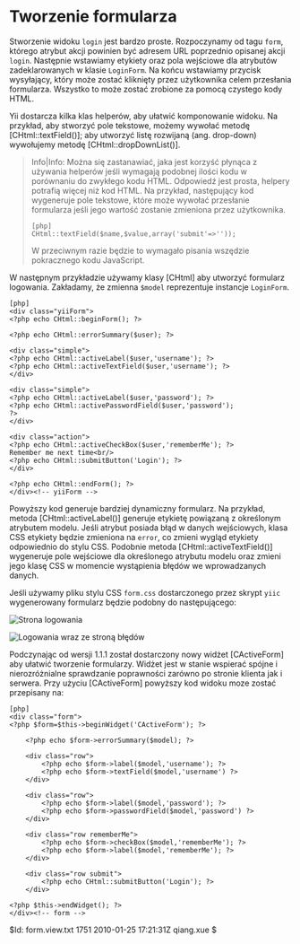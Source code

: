 Tworzenie formularza
=============

Stworzenie widoku `login` jest bardzo proste. Rozpoczynamy od tagu `form`, którego 
atrybut akcji powinien być adresem URL poprzednio opisanej akcji `login`.
Następnie wstawiamy etykiety oraz pola wejściowe dla atrybutów zadeklarowanych 
w klasie `LoginForm`. Na końcu wstawiamy przycisk wysyłający, który może zostać 
kliknięty przez użytkownika celem przesłania formularza. Wszystko to może zostać
zrobione za pomocą czystego kody HTML.

Yii dostarcza kilka klas helperów, aby ułatwić komponowanie widoku. Na przykład, 
aby stworzyć pole tekstowe, możemy wywołać metodę [CHtml::textField()]; aby utworzyć
listę rozwijaną (ang. drop-down) wywołujemy metodę [CHtml::dropDownList()].

> Info|Info: Można się zastanawiać, jaka jest korzyść płynąca z używania helperów 
> jeśli wymagają podobnej ilości kodu w porównaniu do zwykłego kodu HTML.
> Odpowiedź jest prosta, helpery potrafią więcej niż kod HTML. Na przykład, 
> następujący kod wygeneruje pole tekstowe, które może wywołać przesłanie formularza
> jeśli jego wartość zostanie zmieniona przez użytkownika.
> ~~~
> [php]
> CHtml::textField($name,$value,array('submit'=>''));
> ~~~
> W przeciwnym razie będzie to wymagało pisania wszędzie pokracznego kodu JavaScript.

W następnym przykładzie używamy klasy [CHtml] aby utworzyć formularz logowania. 
Zakładamy, że zmienna `$model` reprezentuje instancje `LoginForm`.

~~~
[php]
<div class="yiiForm">
<?php echo CHtml::beginForm(); ?>

<?php echo CHtml::errorSummary($user); ?>

<div class="simple">
<?php echo CHtml::activeLabel($user,'username'); ?>
<?php echo CHtml::activeTextField($user,'username'); ?>
</div>

<div class="simple">
<?php echo CHtml::activeLabel($user,'password'); ?>
<?php echo CHtml::activePasswordField($user,'password');
?>
</div>

<div class="action">
<?php echo CHtml::activeCheckBox($user,'rememberMe'); ?>
Remember me next time<br/>
<?php echo CHtml::submitButton('Login'); ?>
</div>

<?php echo CHtml::endForm(); ?>
</div><!-- yiiForm -->
~~~

Powyższy kod generuje bardziej dynamiczny formularz. Na przykład, 
metoda [CHtml::activeLabel()] generuje etykietę powiązaną z określonym atrybutem modelu.
Jeśli atrybut posiada błąd w danych wejściowych, klasa CSS etykiety będzie zmieniona 
na `error`, co zmieni wygląd etykiety odpowiednio do stylu CSS. Podobnie metoda 
[CHtml::activeTextField()] wygeneruje pole wejściowe dla określonego atrybutu modelu 
oraz zmieni jego klasę CSS w momencie wystąpienia błędów we wprowadzanych danych.

Jeśli używamy pliku stylu CSS `form.css` dostarczonego przez skrypt `yiic` wygenerowany
formularz będzie podobny do następującego:

![Strona logowania](login1.png)

![Logowania wraz ze stroną błędów](login2.png)

Podczynając od wersji 1.1.1 został dostarczony nowy widżet [CActiveForm]
aby ułatwić tworzenie formularzy. Widżet jest w stanie wspierać spójne 
i nierozróżnialne sprawdzanie poprawności zarówno po stronie klienta jak i serwera.
Przy użyciu [CActiveForm] powyższy kod widoku moze zostać przepisany na:

~~~
[php]
<div class="form">
<?php $form=$this->beginWidget('CActiveForm'); ?>

	<?php echo $form->errorSummary($model); ?>

	<div class="row">
		<?php echo $form->label($model,'username'); ?>
		<?php echo $form->textField($model,'username') ?>
	</div>

	<div class="row">
		<?php echo $form->label($model,'password'); ?>
		<?php echo $form->passwordField($model,'password') ?>
	</div>

	<div class="row rememberMe">
		<?php echo $form->checkBox($model,'rememberMe'); ?>
		<?php echo $form->label($model,'rememberMe'); ?>
	</div>

	<div class="row submit">
		<?php echo CHtml::submitButton('Login'); ?>
	</div>

<?php $this->endWidget(); ?>
</div><!-- form -->
~~~

<div class="revision">$Id: form.view.txt 1751 2010-01-25 17:21:31Z qiang.xue $</div>